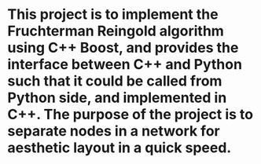 <html>
<body>
<h1>
This project is to implement the Fruchterman Reingold algorithm using C++ Boost, and provides the interface between C++ and Python such that it could be called from Python side, and implemented in C++. The purpose of the project is to separate nodes in a network for aesthetic layout in a quick speed.
</h1>


</html>

